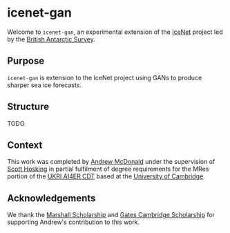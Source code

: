 # icenet-gan
Welcome to `icenet-gan`, an experimental extension of the [IceNet](https://icenet.ai/) project led by the [British Antarctic Survey](https://bas.ac.uk/).

## Purpose

`icenet-gan` is extension to the IceNet project using GANs to produce sharper sea ice forecasts.

## Structure

TODO

## Context

This work was completed by [Andrew McDonald](http://ampersandmcd.com/) under the supervision of [Scott Hosking](https://scotthosking.com/) in partial fulfilment of degree requirements for the MRes portion of the [UKRI AI4ER CDT](https://ai4er-cdt.esc.cam.ac.uk/) based at the [University of Cambridge](https://cam.ac.uk/).

## Acknowledgements

We thank the [Marshall Scholarship](https://marshallscholarship.org/) and [Gates Cambridge Scholarship](https://www.gatescambridge.org/) for supporting Andrew's contribution to this work.